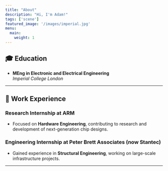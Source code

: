 ```yaml
---
title: "About"
description: "Hi, I'm Adam!"
tags: ['scene']
featured_image: '/images/imperial.jpg'
menu:
  main:
    weight: 1
---
```


## 🎓 Education
- **MEng in Electronic and Electrical Engineering**  
  *Imperial College London*

---

## 💼 Work Experience
### Research Internship at **ARM**
- Focused on **Hardware Engineering**, contributing to research and development of next-generation chip designs.

### Engineering Internship at **Peter Brett Associates (now Stantec)**
- Gained experience in **Structural Engineering**, working on large-scale infrastructure projects.

---
